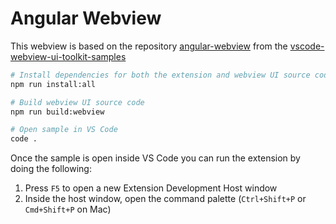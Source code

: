 # Angular Webview
This webview is based on the repository [angular-webview](https://github.com/microsoft/vscode-webview-ui-toolkit-samples/tree/main/frameworks/hello-world-angular) from the [vscode-webview-ui-toolkit-samples](https://github.com/microsoft/vscode-webview-ui-toolkit-samples/tree/main)

```bash
# Install dependencies for both the extension and webview UI source code
npm run install:all

# Build webview UI source code
npm run build:webview

# Open sample in VS Code
code .
```

Once the sample is open inside VS Code you can run the extension by doing the following:

1. Press `F5` to open a new Extension Development Host window
2. Inside the host window, open the command palette (`Ctrl+Shift+P` or `Cmd+Shift+P` on Mac)